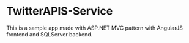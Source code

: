 # TwitterAPIS-Service
This is a sample app made with ASP.NET MVC pattern with AngularJS frontend and SQLServer backend.
